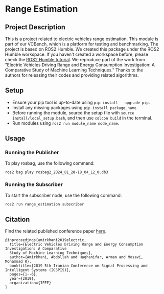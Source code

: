 # Range Estimation

## Project Description
This is a project related to electric vehicles range estimation. This module is part of our VCBench, which is a platform for testing and benchmarking. The project is based on ROS2 Humble. We created this package under the ROS2 Humble workspace. If you haven't created a workspace before, please check the [ROS2 Humble tutorial](https://docs.ros.org/en/humble/Tutorials/Beginner-Client-Libraries/Creating-Your-First-ROS2-Package.html). We reproduce part of the work from "Electric Vehicles Driving Range and Energy Consumption Investigation: A Comparative Study of Machine Learning Techniques." Thanks to the authors for releasing their codes and providing related algorithms.

## Setup
- Ensure your pip tool is up-to-date using `pip install --upgrade pip`.
- Install any missing packages using `pip install package_name`.
- Before running the module, source the setup file with `source install/local_setup.bash`, and then use `colcon build` in the terminal.
- Run modules using `ros2 run module_name node_name`.

## Usage

### Running the Publisher
To play rosbag, use the following command:
```bash
ros2 bag play rosbag2_2024_01_28-18_04_12_0.db3
```

### Running the Subscriber
To start the subscriber node, use the following command:
```bash
ros2 run range_estimation subscriber
```


## Citation
Find the related published conference paper [here](https://ieeexplore.ieee.org/abstract/document/9066042).

```
@inproceedings{amirkhani2019electric,
  title={Electric Vehicles Driving Range and Energy Consumption Investigation: A Comparative 
  Study of Machine Learning Techniques},
  author={Amirkhani, Abdollah and Haghanifar, Arman and Mosavi, Mohammad R},
  booktitle={2019 5th Iranian Conference on Signal Processing and Intelligent Systems (ICSPIS)},
  pages={1--6},
  year={2019},
  organization={IEEE}
}
```

